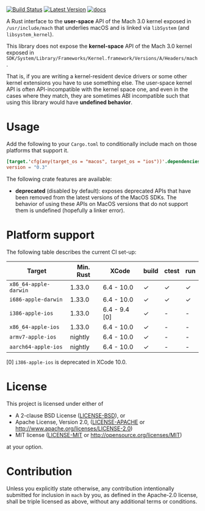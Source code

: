 [![Build Status][travis_ci_badge]][travis_ci] [![Latest Version]][crates.io] [![docs]][docs.rs]

A Rust interface to the **user-space** API of the Mach 3.0 kernel exposed in
`/usr/include/mach` that underlies macOS and is linked via `libSystem` (and
`libsystem_kernel`).

This library does not expose the **kernel-space** API of the Mach 3.0 kernel
exposed in
`SDK/System/Library/Frameworks/Kernel.framework/Versions/A/Headers/mach`. 

That is, if you are writing a kernel-resident device drivers or some other
kernel extensions you have to use something else. The user-space kernel API is
often API-incompatible with the kernel space one, and even in the cases where
they match, they are sometimes ABI incompatible such that using this library
would have **undefined behavior**.

# Usage

Add the following to your `Cargo.toml` to conditionally include mach on those
platforms that support it.

```toml
[target.'cfg(any(target_os = "macos", target_os = "ios"))'.dependencies.mach]
version = "0.3"
```

The following crate features are available:

* **deprecated** (disabled by default): exposes deprecated APIs that have been
  removed from the latest versions of the MacOS SDKs. The behavior of using
  these APIs on MacOS versions that do not support them is undefined (hopefully
  a linker error).

# Platform support

The following table describes the current CI set-up:

| Target                | Min. Rust | XCode         | build | ctest | run |
|-----------------------|-----------|---------------|-------|-------|-----|
| `x86_64-apple-darwin` | 1.33.0    | 6.4 - 10.0    | ✓     | ✓     | ✓   |
| `i686-apple-darwin`   | 1.33.0    | 6.4 - 10.0    | ✓     | ✓     | ✓   |
| `i386-apple-ios`      | 1.33.0    | 6.4 - 9.4 [0] | ✓     | -     | -   |
| `x86_64-apple-ios`    | 1.33.0    | 6.4 - 10.0    | ✓     | -     | -   |
| `armv7-apple-ios`     | nightly   | 6.4 - 10.0    | ✓     | -     | -   |
| `aarch64-apple-ios`   | nightly   | 6.4 - 10.0    | ✓     | -     | -   |

[0] `i386-apple-ios` is deprecated in XCode 10.0.

# License

This project is licensed under either of

 * A 2-clause BSD License ([LICENSE-BSD](LICENSE-BSD)), or
 * Apache License, Version 2.0, ([LICENSE-APACHE](LICENSE-APACHE) or
   http://www.apache.org/licenses/LICENSE-2.0)
 * MIT license ([LICENSE-MIT](LICENSE-MIT) or
   http://opensource.org/licenses/MIT)

at your option.

# Contribution

Unless you explicitly state otherwise, any contribution intentionally submitted
for inclusion in `mach` by you, as defined in the Apache-2.0 license, shall be
triple licensed as above, without any additional terms or conditions.

[travis_ci]: https://travis-ci.org/fitzgen/mach
[travis_ci_badge]: https://travis-ci.org/fitzgen/mach.png?branch=master
[crates.io]: https://crates.io/crates/mach
[Latest Version]: https://img.shields.io/crates/v/mach.svg
[docs]: https://docs.rs/mach/badge.svg
[docs.rs]: https://docs.rs/mach/

